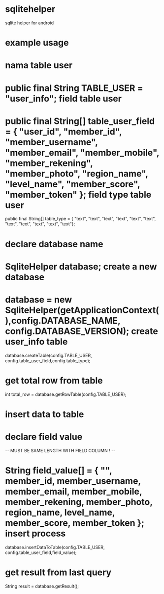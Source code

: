 # sqlitehelper
sqlite helper for android


example usage
===================================

nama table user
===================================
public final String TABLE_USER = "user_info";
field table user
===================================
public final String[] table_user_field = { "user_id", "member_id",
		"member_username", "member_email", "member_mobile",
		"member_rekening", "member_photo", "region_name", "level_name",
		"member_score", "member_token" };
field type table user
===================================
public final String[] table_type = { "text", "text", "text", "text",
		"text", "text", "text", "text", "text", "text", "text"};


declare database name
===================================
SqliteHelper database;
create a new database
===================================
database = new SqliteHelper(getApplicationContext(),config.DATABASE_NAME, config.DATABASE_VERSION);
create user_info table
===================================
database.createTable(config.TABLE_USER, config.table_user_field,config.table_type);




get total row from table
===================================
int total_row = database.getRowTable(config.TABLE_USER);


insert data to table
===================================
declare field value 
===================================
-- MUST BE SAME LENGTH WITH FIELD COLUMN ! --

String field_value[] = { "", member_id, member_username, member_email,
				member_mobile, member_rekening, member_photo, region_name, level_name,
				member_score, member_token };
insert process		
===================================		
database.insertDataToTable(config.TABLE_USER, config.table_user_field,field_value);


get result from last query
===================================	
String result = database.getResult();